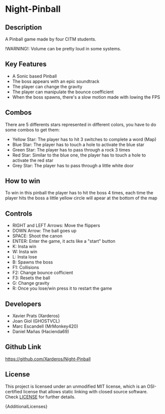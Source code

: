 # Night-Pinball

## Description

A Pinball game made by four CITM students.

!WARNING!: Volume can be pretty loud in some systems.

## Key Features

 - A Sonic based Pinball
 - The boss appears with an epic soundtrack
 - The player can change the gravity
 - The player can manipulate the bounce coefficient
 - When the boss spawns, there's a slow motion made with lowing the FPS

## Combos
  
There are 5 differents stars represented in different colors, you have to do some combos to get them:

  - Yellow Star: The player has to hit 3 switches to complete a word (Map)
  - Blue Star: The player has to touch a hole to activate the blue star
  - Green Star: The player has to pass through a rock 3 times
  - Red Star: Similar to the blue one, the player has to touch a hole to activate the red star
  - Grey Star: The player has to pass through a little white door

## How to win

To win in this pinball the player has to hit the boss 4 times, each time the player hits the boss
a little yellow circle will apear at the bottom of the map

## Controls

  - RIGHT and LEFT Arrows: Move the flippers
  - DOWN Arrow: The ball goes up
  - SPACE: Shoot the canon
  - ENTER: Enter the game, it acts like a "start" button
  - K: Insta win
  - W: Insta win
  - L: Insta lose
  - B: Spawns the boss
  - F1: Collisions
  - F2: Change bounce cofficient
  - F3: Resets the ball
  - G: Change gravity
  - R: Once you lose/win press it to restart the game

## Developers

 - Xavier Prats (Xarderos)
 - Joan Giol (GHOSTVCL)
 - Marc Escandell (MrMonkey420)
 - Daniel Mañas (Hacienda69)

## Github Link

https://github.com/Xarderos/Night-Pinball

## License

This project is licensed under an unmodified MIT license, which is an OSI-certified license that allows static linking with closed source software. Check [LICENSE](LICENSE) for further details.

{AdditionalLicenses}
